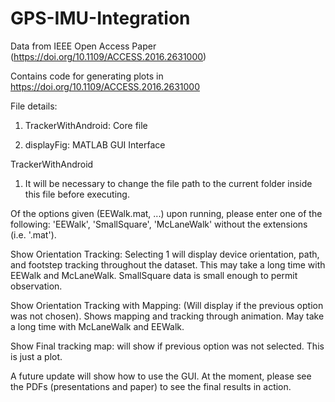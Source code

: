 # GPS-IMU-Integration
Data from IEEE Open Access Paper (https://doi.org/10.1109/ACCESS.2016.2631000)

Contains code for generating plots in https://doi.org/10.1109/ACCESS.2016.2631000

File details:

1. TrackerWithAndroid: Core file

2. displayFig: MATLAB GUI Interface


TrackerWithAndroid

1. It will be necessary to change the file path to the current folder inside this file before executing.

Of the options given (EEWalk.mat, ...) upon running, please enter one of the following: 'EEWalk', 'SmallSquare', 'McLaneWalk' without the extensions (i.e. '.mat').

Show Orientation Tracking: Selecting 1 will display device orientation, path, and footstep tracking throughout the dataset. This may take a long time with EEWalk and McLaneWalk. SmallSquare data is small enough to permit observation.

Show Orientation Tracking with Mapping: (Will display if the previous option was not chosen). Shows mapping and tracking through animation. May take a long time with McLaneWalk and EEWalk. 

Show Final tracking map: will show if previous option was not selected. This is just a plot.

A future update will show how to use the GUI. At the moment, please see the PDFs (presentations and paper) to see the final results in action.
